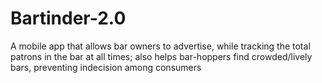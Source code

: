 # Bartinder-2.0
A mobile app that allows bar owners to advertise, while tracking the total patrons in the bar at all times; also helps bar-hoppers find crowded/lively bars, preventing indecision among consumers
